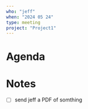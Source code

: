 ```yaml
---
who: "jeff"
when: "2024 05 24"
type: meeting
project: "Project1"
---
```


# Agenda


# Notes

- [ ] send jeff a PDF of somthing